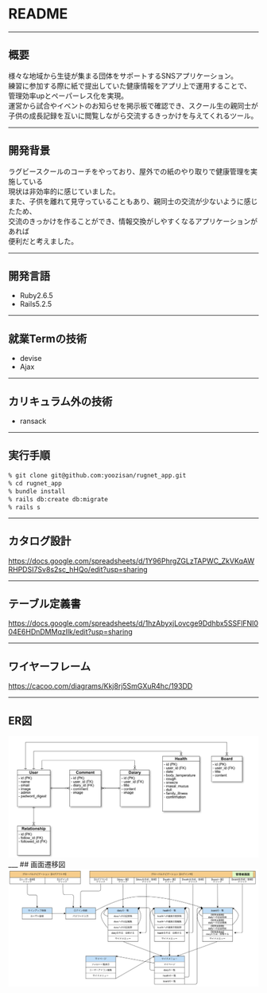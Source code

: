 # README
___
## 概要
様々な地域から生徒が集まる団体をサポートするSNSアプリケーション。  
練習に参加する際に紙で提出していた健康情報をアプリ上で運用することで、  
管理効率upとペーパーレス化を実現。  
運営から試合やイベントのお知らせを掲示板で確認でき、スクール生の親同士が  
子供の成長記録を互いに閲覧しながら交流するきっかけを与えてくれるツール。
___
## 開発背景
ラグビースクールのコーチをやっており、屋外での紙のやり取りで健康管理を実施している  
現状は非効率的に感じていました。  
また、子供を離れて見守っていることもあり、親同士の交流が少ないように感じたため、  
交流のきっかけを作ることができ、情報交換がしやすくなるアプリケーションがあれば  
便利だと考えました。
___
## 開発言語
- Ruby2.6.5
- Rails5.2.5
___
## 就業Termの技術
- devise
- Ajax
___
## カリキュラム外の技術
- ransack
___
## 実行手順
```
% git clone git@github.com:yoozisan/rugnet_app.git  
% cd rugnet_app  
% bundle install  
% rails db:create db:migrate  
% rails s  
```
___
## カタログ設計
https://docs.google.com/spreadsheets/d/1Y96PhrgZGLzTAPWC_ZkVKqAWRHPDSI7Sv8s2sc_hHQo/edit?usp=sharing
___
## テーブル定義書
https://docs.google.com/spreadsheets/d/1hzAbyxjLovcge9Ddhbx5SSFlFNI004E6HDnDMMqzIlk/edit?usp=sharing
___
## ワイヤーフレーム
https://cacoo.com/diagrams/Kkj8rj5SmGXuR4hc/193DD
___
## ER図
<img src="./app/assets/images/ER_diagram.png" alt="ER図" width='650px'>
___
## 画面遷移図
<img src="./app/assets/images/Screen_transition_diagram.png" alt="画面遷移図" width='650px'>

